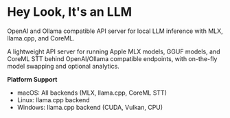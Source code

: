 # Hey Look, It's an LLM

OpenAI and Ollama compatible API server for local LLM inference with MLX, llama.cpp, and CoreML.

A lightweight API server for running Apple MLX models, GGUF models, and CoreML STT behind OpenAI/Ollama compatible endpoints, with on-the-fly model swapping and optional analytics.

**Platform Support**
- macOS: All backends (MLX, llama.cpp, CoreML STT)
- Linux: llama.cpp backend
- Windows: llama.cpp backend (CUDA, Vulkan, CPU)
